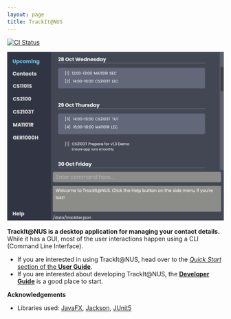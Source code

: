 ```yaml
---
layout: page
title: TrackIt@NUS
---
```


[![CI Status](https://github.com/AY2021S1-CS2103T-W13-4/tp/workflows/Java%20CI/badge.svg)](https://github.com/AY2021S1-CS2103T-W13-4/tp/actions)


![Ui](images/Ui.png)

**TrackIt@NUS is a desktop application for managing your contact details.** While it has a GUI, most of the user interactions happen using a CLI (Command Line Interface).

* If you are interested in using TrackIt@NUS, head over to the [_Quick Start_ section of the **User Guide**](UserGuide.html#quick-start).
* If you are interested about developing TrackIt@NUS, the [**Developer Guide**](DeveloperGuide.html) is a good place to start.


**Acknowledgements**

* Libraries used: [JavaFX](https://openjfx.io/), [Jackson](https://github.com/FasterXML/jackson), [JUnit5](https://github.com/junit-team/junit5)
